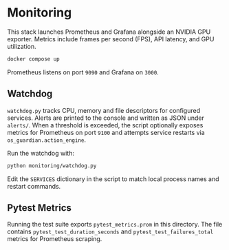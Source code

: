 # Monitoring

This stack launches Prometheus and Grafana alongside an NVIDIA GPU exporter.
Metrics include frames per second (FPS), API latency, and GPU utilization.

```bash
docker compose up
```

Prometheus listens on port `9090` and Grafana on `3000`.

## Watchdog

`watchdog.py` tracks CPU, memory and file descriptors for configured services.
Alerts are printed to the console and written as JSON under `alerts/`. When
a threshold is exceeded, the script optionally exposes metrics for Prometheus
on port `9100` and attempts service restarts via `os_guardian.action_engine`.

Run the watchdog with:

```bash
python monitoring/watchdog.py
```

Edit the `SERVICES` dictionary in the script to match local process names and
restart commands.

## Pytest Metrics

Running the test suite exports `pytest_metrics.prom` in this directory.  The file
contains `pytest_test_duration_seconds` and `pytest_test_failures_total` metrics
for Prometheus scraping.
